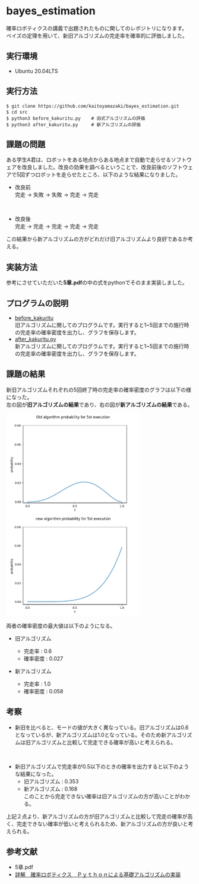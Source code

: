 # bayes_estimation

確率ロボティクスの講義で出題されたものに関してのレポジトリになります。</br>
ベイズの定理を用いて、新旧アルゴリズムの完走率を確率的に評価しました。</br>

## 実行環境

- Ubuntu 20.04LTS

## 実行方法

```
$ git clone https://github.com/kaitoyamazaki/bayes_estimation.git
$ cd src
$ python3 before_kakuritu.py    # 旧式アルゴリズムの評価
$ python3 after_kakuritu.py     # 新アルゴリズムの評価
```

## 課題の問題

ある学生A君は、ロボットをある地点からある地点まで自動で走らせるソフトウェアを改良しました。改良の効果を調べるということで、改良前後のソフトウェアで5回ずつロボットを走らせたところ、以下のような結果になりました。

- 改良前</br>
完走 → 失敗 → 失敗 → 完走 → 完走

</br>

- 改良後</br>
完走 → 完走 → 完走 → 完走 → 完走

この結果から新アルゴリズムの方がどれだけ旧アルゴリズムより良好であるか考える。

## 実装方法

参考にさせていただいた**5章.pdf**の中の式をpythonでそのまま実装しました。</br>

## プログラムの説明

- [before_kakuritu](https://github.com/kaitoyamazaki/bayes_estimation/blob/master/src/before_kairyou.py)</br>
旧アルゴリズムに関してのプログラムです。実行すると1~5回までの施行時の完走率の確率密度を出力し、グラフを保存します。</br>
- [after_kakuritu.py](https://github.com/kaitoyamazaki/bayes_estimation/blob/master/src/after_kakuritu.py)</br>
新アルゴリズムに関してのプログラムです。実行すると1~5回までの施行時の完走率の確率密度を出力し、グラフを保存します。</br>


## 課題の結果

新旧アルゴリズムそれぞれの5回終了時の完走率の確率密度のグラフは以下の様になった。</br>
左の図が**旧アルゴリズムの結果**であり、右の図が**新アルゴリズムの結果**である。</br>

<img src = "figure/旧式アルゴリズム_施行5回目の確率分布.png" width="360px"> <img src = "figure/新アルゴリズム_施行5回目の確率分布.png" width="360px">

両者の確率密度の最大値は以下のようになる。</br>

- 旧アルゴリズム</br>
    - 完走率 : 0.6</br>
    - 確率密度 : 0.027</br>

- 新アルゴリズム</br>
    - 完走率 : 1.0
    - 確率密度 : 0.058</br>

## 考察

- 新旧を比べると、モードの値が大きく異なっている。旧アルゴリズムは0.6となっているが、新アルゴリズムは1.0となっている。そのため新アルゴリズムは旧アルゴリズムと比較して完走できる確率が高いと考えられる。</br>
</br>

- 新旧アルゴリズムで完走率が0.5以下のときの確率を出力すると以下のような結果になった。</br>
    - 旧アルゴリズム : 0.353</br>
    - 新アルゴリズム : 0.168</br>
このことから完走できない確率は旧アルゴリズムの方が高いことがわかる。</br>

上記２点より、新アルゴリズムの方が旧アルゴリズムと比較して完走の確率が高く、完走できない確率が低いと考えられるため、新アルゴリズムの方が良いと考えられる。

## 参考文献

- 5章.pdf
- [詳解　確率ロボティクス　Ｐｙｔｈｏｎによる基礎アルゴリズムの実装](https://bookclub.kodansha.co.jp/product?item=0000276064)

